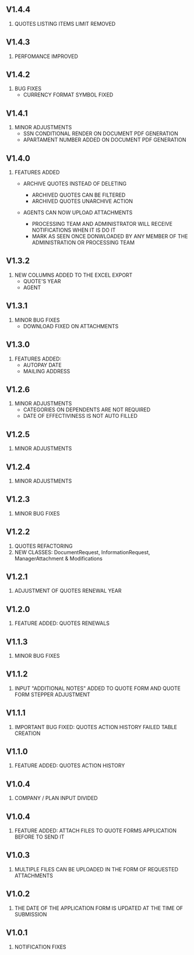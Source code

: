 ## V1.4.4
1. QUOTES LISTING ITEMS LIMIT REMOVED

## V1.4.3
1. PERFOMANCE IMPROVED

## V1.4.2
1. BUG FIXES
   - CURRENCY FORMAT SYMBOL FIXED

## V1.4.1
1. MINOR ADJUSTMENTS
   - SSN CONDITIONAL RENDER ON DOCUMENT PDF GENERATION
   - APARTAMENT NUMBER ADDED ON DOCUMENT PDF GENERATION

## V1.4.0
1. FEATURES ADDED
   - ARCHIVE QUOTES INSTEAD OF DELETING
      - ARCHIVED QUOTES CAN BE FILTERED
      - ARCHIVED QUOTES UNARCHIVE ACTION
      
   - AGENTS CAN NOW UPLOAD ATTACHMENTS
      - PROCESSING TEAM AND ADMINISTRATOR WILL RECEIVE NOTIFICATIONS WHEN IT IS DO IT
      - MARK AS SEEN ONCE DONWLOADED BY ANY MEMBER OF THE ADMINISTRATION OR PROCESSING TEAM

## V1.3.2
1. NEW COLUMNS ADDED TO THE EXCEL EXPORT
   - QUOTE'S YEAR
   - AGENT

## V1.3.1
1. MINOR BUG FIXES
   - DOWNLOAD FIXED ON ATTACHMENTS

## V1.3.0
1. FEATURES ADDED:
   - AUTOPAY DATE
   - MAILING ADDRESS

## V1.2.6
1. MINOR ADJUSTMENTS
   - CATEGORIES ON DEPENDENTS ARE NOT REQUIRED
   - DATE OF EFFECTIVINESS IS NOT AUTO FILLED

## V1.2.5
1. MINOR ADJUSTMENTS

## V1.2.4
1. MINOR ADJUSTMENTS

## V1.2.3
1. MINOR BUG FIXES

## V1.2.2
1. QUOTES REFACTORING
2. NEW CLASSES: DocumentRequest, InformationRequest, ManagerAttachment & Modifications

## V1.2.1
1. ADJUSTMENT OF QUOTES RENEWAL YEAR

## V1.2.0
1. FEATURE ADDED: QUOTES RENEWALS 

## V1.1.3
1. MINOR BUG FIXES

## V1.1.2
1. INPUT "ADDITIONAL NOTES" ADDED TO QUOTE FORM AND QUOTE FORM STEPPER ADJUSTMENT

## V1.1.1
1. IMPORTANT BUG FIXED: QUOTES ACTION HISTORY FAILED TABLE CREATION

## V1.1.0
1. FEATURE ADDED: QUOTES ACTION HISTORY

## V1.0.4
1. COMPANY / PLAN INPUT DIVIDED

## V1.0.4
1. FEATURE ADDED: ATTACH FILES TO QUOTE FORMS APPLICATION BEFORE TO SEND IT

## V1.0.3
1. MULTIPLE FILES CAN BE UPLOADED IN THE FORM OF REQUESTED ATTACHMENTS

## V1.0.2
1. THE DATE OF THE APPLICATION FORM IS UPDATED AT THE TIME OF SUBMISSION

## V1.0.1
1. NOTIFICATION FIXES